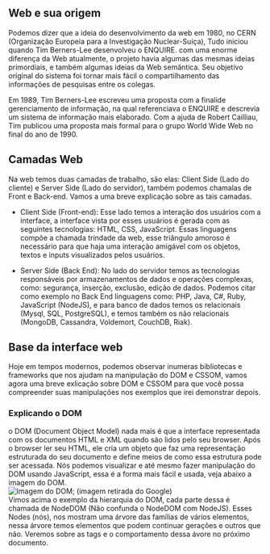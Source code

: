 ## Web e sua origem 
Podemos dizer que a ideia do desenvolvimento da web em 1980, no CERN (Organização Europeia para a Investigação Nuclear-Suíça), Tudo iniciou quando Tim Berners-Lee desenvolveu o ENQUIRE. com uma enorme diferença da Web atualmente, o projeto havia algumas das mesmas ideias primordiais, e também algumas ideias da Web semântica. Seu objetivo original do sistema foi tornar mais fácil o compartilhamento das informações de pesquisas entre os colegas. <br>

Em 1989, Tim Berners-Lee escreveu uma proposta com a finalide gerenciamento de informação, na qual referenciava o ENQUIRE e descrevia um sistema de informação mais elaborado. Com a ajuda de Robert Cailliau, Tim publicou uma proposta mais formal para o grupo World Wide Web no final do ano de 1990.

## Camadas Web

Na web temos duas camadas de trabalho, são elas: Client Side (Lado do cliente) e Server Side (Lado do servidor), também podemos chamalas de Front e Back-end. Vamos a uma breve explicação sobre as tais camadas.

- Client Side (Front-end): Esse lado temos a interação dos usuários com a interface, a interface vista por esses usuários é gerada com as seguintes tecnologias: HTML, CSS, JavaScript. Essas linguagens compõe a chamada trindade da web, esse triângulo amoroso é necessário para que haja uma interação amigável com os objetos, textos e inputs visualizados pelos usuários. <br>

- Server Side (Back End): No lado do servidor temos as tecnologias responsáveis por armazenamentos de dados e operações complexas, como: segurança, inserção, exclusão, edição de dados. Podemos citar como exemplo no Back End linguagens como: PHP, Java, C#, Ruby, JavaScript (NodeJS), e para banco de dados temos os relacionais (Mysql, SQL, PostgreSQL), e temos também os não relacionais (MongoDB, Cassandra, Voldemort, CouchDB, Riak). 



## Base da interface web

Hoje em tempos modernos, podemos observar inumeras bibliotecas e frameworks que nos ajudam na manipulação do DOM e CSSOM, vamos agora uma breve exlicação sobre DOM e CSSOM para que você possa compreender suas manipulações nos exemplos que irei demonstrar depois.

### Explicando o DOM
o DOM (Document Object Model) nada mais é que a interface representada com os documentos HTML e XML quando são lidos pelo seu browser. Após o browser ler seu HTML, ele cria um objeto que faz uma representação estruturada do seu documento e define meios de como essa estrutura pode ser acessada. Nós podemos visualizar e até mesmo fazer manipulação do DOM usando JavaScript, essa é a forma mais fácil e usada, veja abaixo a imagem do DOM. <br>
![Imagem do DOM](https://mdn.mozillademos.org/files/854/whitespace_tree.png); (imagem retirada do Google) <br>
Vimos acima o exemplo da hierarquia do DOM, cada parte dessa é chamada de NodeDOM (Não confunda o NodeDOM com NodeJS). Esses Nodes (nós), nos mostram uma árvore das famílias de vários elementos, nessa árvore temos elementos que podem continuar gerações e outros que não. Veremos sobre as tags e o comportamento dessa ávore no próximo documento.